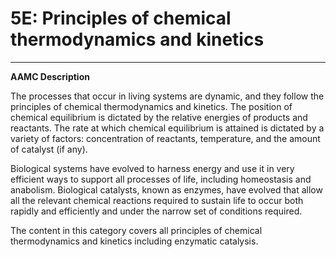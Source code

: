 # 5E: Principles of chemical thermodynamics and kinetics

------

**AAMC Description**

The processes that occur in living systems are dynamic, and they follow the principles of chemical thermodynamics and kinetics. The position of chemical equilibrium is dictated by the relative energies of products and reactants. The rate at which chemical equilibrium is attained is dictated by a variety of factors: concentration of reactants, temperature, and the amount of catalyst (if any).

Biological systems have evolved to harness energy and use it in very efficient ways to support all processes of life, including homeostasis and anabolism. Biological catalysts, known as enzymes, have evolved that allow all the relevant chemical reactions required to sustain life to occur both rapidly and efficiently and under the narrow set of conditions required.

The content in this category covers all principles of chemical thermodynamics and kinetics including enzymatic catalysis.
